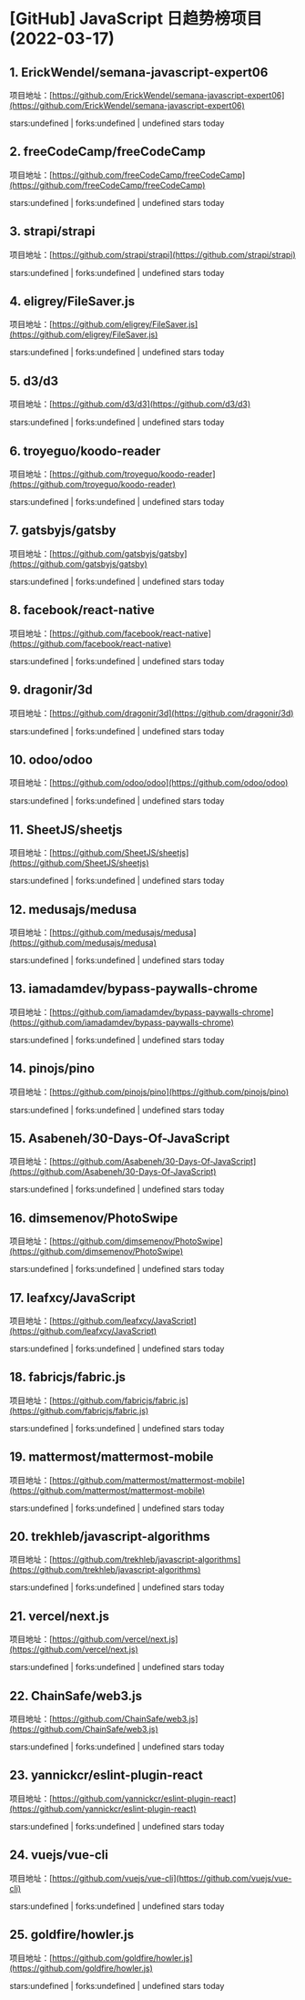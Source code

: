 # [GitHub] JavaScript 日趋势榜项目(2022-03-17)

## 1. ErickWendel/semana-javascript-expert06 

项目地址：[https://github.com/ErickWendel/semana-javascript-expert06](https://github.com/ErickWendel/semana-javascript-expert06)

stars:undefined | forks:undefined | undefined stars today 



## 2. freeCodeCamp/freeCodeCamp 

项目地址：[https://github.com/freeCodeCamp/freeCodeCamp](https://github.com/freeCodeCamp/freeCodeCamp)

stars:undefined | forks:undefined | undefined stars today 



## 3. strapi/strapi 

项目地址：[https://github.com/strapi/strapi](https://github.com/strapi/strapi)

stars:undefined | forks:undefined | undefined stars today 



## 4. eligrey/FileSaver.js 

项目地址：[https://github.com/eligrey/FileSaver.js](https://github.com/eligrey/FileSaver.js)

stars:undefined | forks:undefined | undefined stars today 



## 5. d3/d3 

项目地址：[https://github.com/d3/d3](https://github.com/d3/d3)

stars:undefined | forks:undefined | undefined stars today 



## 6. troyeguo/koodo-reader 

项目地址：[https://github.com/troyeguo/koodo-reader](https://github.com/troyeguo/koodo-reader)

stars:undefined | forks:undefined | undefined stars today 



## 7. gatsbyjs/gatsby 

项目地址：[https://github.com/gatsbyjs/gatsby](https://github.com/gatsbyjs/gatsby)

stars:undefined | forks:undefined | undefined stars today 



## 8. facebook/react-native 

项目地址：[https://github.com/facebook/react-native](https://github.com/facebook/react-native)

stars:undefined | forks:undefined | undefined stars today 



## 9. dragonir/3d 

项目地址：[https://github.com/dragonir/3d](https://github.com/dragonir/3d)

stars:undefined | forks:undefined | undefined stars today 



## 10. odoo/odoo 

项目地址：[https://github.com/odoo/odoo](https://github.com/odoo/odoo)

stars:undefined | forks:undefined | undefined stars today 



## 11. SheetJS/sheetjs 

项目地址：[https://github.com/SheetJS/sheetjs](https://github.com/SheetJS/sheetjs)

stars:undefined | forks:undefined | undefined stars today 



## 12. medusajs/medusa 

项目地址：[https://github.com/medusajs/medusa](https://github.com/medusajs/medusa)

stars:undefined | forks:undefined | undefined stars today 



## 13. iamadamdev/bypass-paywalls-chrome 

项目地址：[https://github.com/iamadamdev/bypass-paywalls-chrome](https://github.com/iamadamdev/bypass-paywalls-chrome)

stars:undefined | forks:undefined | undefined stars today 



## 14. pinojs/pino 

项目地址：[https://github.com/pinojs/pino](https://github.com/pinojs/pino)

stars:undefined | forks:undefined | undefined stars today 



## 15. Asabeneh/30-Days-Of-JavaScript 

项目地址：[https://github.com/Asabeneh/30-Days-Of-JavaScript](https://github.com/Asabeneh/30-Days-Of-JavaScript)

stars:undefined | forks:undefined | undefined stars today 



## 16. dimsemenov/PhotoSwipe 

项目地址：[https://github.com/dimsemenov/PhotoSwipe](https://github.com/dimsemenov/PhotoSwipe)

stars:undefined | forks:undefined | undefined stars today 



## 17. leafxcy/JavaScript 

项目地址：[https://github.com/leafxcy/JavaScript](https://github.com/leafxcy/JavaScript)

stars:undefined | forks:undefined | undefined stars today 



## 18. fabricjs/fabric.js 

项目地址：[https://github.com/fabricjs/fabric.js](https://github.com/fabricjs/fabric.js)

stars:undefined | forks:undefined | undefined stars today 



## 19. mattermost/mattermost-mobile 

项目地址：[https://github.com/mattermost/mattermost-mobile](https://github.com/mattermost/mattermost-mobile)

stars:undefined | forks:undefined | undefined stars today 



## 20. trekhleb/javascript-algorithms 

项目地址：[https://github.com/trekhleb/javascript-algorithms](https://github.com/trekhleb/javascript-algorithms)

stars:undefined | forks:undefined | undefined stars today 



## 21. vercel/next.js 

项目地址：[https://github.com/vercel/next.js](https://github.com/vercel/next.js)

stars:undefined | forks:undefined | undefined stars today 



## 22. ChainSafe/web3.js 

项目地址：[https://github.com/ChainSafe/web3.js](https://github.com/ChainSafe/web3.js)

stars:undefined | forks:undefined | undefined stars today 



## 23. yannickcr/eslint-plugin-react 

项目地址：[https://github.com/yannickcr/eslint-plugin-react](https://github.com/yannickcr/eslint-plugin-react)

stars:undefined | forks:undefined | undefined stars today 



## 24. vuejs/vue-cli 

项目地址：[https://github.com/vuejs/vue-cli](https://github.com/vuejs/vue-cli)

stars:undefined | forks:undefined | undefined stars today 



## 25. goldfire/howler.js 

项目地址：[https://github.com/goldfire/howler.js](https://github.com/goldfire/howler.js)

stars:undefined | forks:undefined | undefined stars today 



